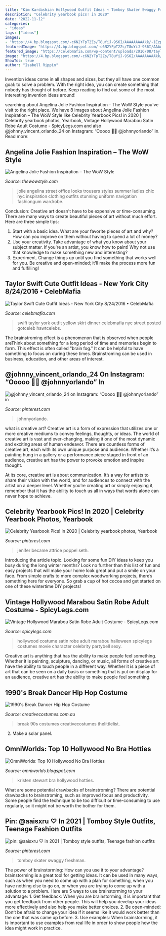 ```yaml
---
title: "Kim Kardashian Hollywood Outfit Ideas ~ Tomboy Skater Swaggy Freshman"
description: "Celebrity yearbook pics! in 2020"
date: "2022-11-12"
categories:
- "ideas"
tags: ["ideas"]
images:
- "https://4.bp.blogspot.com/-c6N2YFpT2Zs/T8uYiJ-9S6I/AAAAAAAAAkk/-1EzpPfKdts/s1600/Kristen+Stewart+no+bra.jpg"
featuredImage: "https://4.bp.blogspot.com/-c6N2YFpT2Zs/T8uYiJ-9S6I/AAAAAAAAAkk/-1EzpPfKdts/s1600/Kristen+Stewart+no+bra.jpg"
featured_image: "https://celebmafia.com/wp-content/uploads/2016/08/taylor-swift-cute-outfit-ideas-new-york-city-8-24-2016-18.jpg"
image: "https://4.bp.blogspot.com/-c6N2YFpT2Zs/T8uYiJ-9S6I/AAAAAAAAAkk/-1EzpPfKdts/s1600/Kristen+Stewart+no+bra.jpg"
ShowToc: true
author: "Isabell Rippin"
---
```



Invention ideas come in all shapes and sizes, but they all have one common goal: to solve a problem. With the right idea, you can create something that nobody has thought of before. Keep reading to find out some of the most interesting invention ideas around!

	

		
searching about Angelina Jolie Fashion Inspiration – The WoW Style you've visit to the right place. We have 8 Images about Angelina Jolie Fashion Inspiration – The WoW Style like Celebrity Yearbook Pics! in 2020 | Celebrity yearbook photos, Yearbook, Vintage Hollywood Marabou Satin Robe Adult Costume - SpicyLegs.com and also @johnny_vincent_orlando_24 on Instagram: “Ooooo 🥵🥵 @johnnyorlando” in. Read more:
		
    
## Angelina Jolie Fashion Inspiration – The WoW Style

<img loading=lazy src="http://thewowstyle.com/wp-content/uploads/2014/11/Street-Style-Angelina-Jolie..jpg" onerror="this.onerror=null;this.src='https://tse1.mm.bing.net/th?id=OIP.6s5TwD_xa7cvAYaQllkXbwHaL9&amp;pid=15.1';" alt="Angelina Jolie Fashion Inspiration – The WoW Style">

_Source: thewowstyle.com_

>jolie angelina street office looks trousers styles summer ladies chic nyc inspiration clothing outfits stunning uniform navigation fashiongum wardrobe. 

	

Conclusion:
Creative art doesn't have to be expensive or time-consuming. There are many ways to create beautiful pieces of art without much effort. Here are three simple tips: 
1) Start with a basic idea. What are your favorite pieces of art and why? How can you improve on them without having to spend a lot of money? 
2) Use your creativity. Take advantage of what you know about your subject matter. If you're an artist, you know how to paint! Why not use that knowledge to make something new and interesting? 
3) Experiment. Change things up until you find something that works well for you. Be creative and open-minded; it'll make the process more fun and fulfilling!

    
## Taylor Swift Cute Outfit Ideas - New York City 8/24/2016 • CelebMafia

<img loading=lazy src="https://celebmafia.com/wp-content/uploads/2016/08/taylor-swift-cute-outfit-ideas-new-york-city-8-24-2016-18.jpg" onerror="this.onerror=null;this.src='https://tse2.mm.bing.net/th?id=OIP.bHi4mXg2NJNISHiLUfMLWgHaLH&amp;pid=15.1';" alt="Taylor Swift Cute Outfit Ideas - New York City 8/24/2016 • CelebMafia">

_Source: celebmafia.com_

>swift taylor york outfit yellow skirt dinner celebmafia nyc street posted gotceleb hawtcelebs. 

	

The brainstroming effect is a phenomenon that is observed when people areThink about something for a long period of time and memories begin to form. This effect is often called "brain fog." It can be helpful to have something to focus on during these times. Brainstroming can be used in business, education, and other areas of interest.

    
## @johnny_vincent_orlando_24 On Instagram: “Ooooo 🥵🥵 @johnnyorlando” In

<img loading=lazy src="https://i.pinimg.com/736x/18/72/a8/1872a87e391145ae7a2e824fa9de51e3.jpg" onerror="this.onerror=null;this.src='https://tse2.mm.bing.net/th?id=OIP.ApYuKjMbempydq54H02MyQHaJP&amp;pid=15.1';" alt="@johnny_vincent_orlando_24 on Instagram: “Ooooo 🥵🥵 @johnnyorlando” in">

_Source: pinterest.com_

>johnnyorlando. 

	

what is creative art?
Creative art is a form of expression that utilizes one or more creative mediums to convey feelings, thoughts, or ideas. The world of creative art is vast and ever-changing, making it one of the most dynamic and exciting areas of human endeavor.
There are countless forms of creative art, each with its own unique purpose and audience. Whether it’s a painting hung in a gallery or a performance piece staged in front of an audience, creative art has the power to provoke emotion and inspire thought.

At its core, creative art is about communication. It’s a way for artists to share their vision with the world, and for audiences to connect with the artist on a deeper level. Whether you’re creating art or simply enjoying it, remember that it has the ability to touch us all in ways that words alone can never hope to achieve.

    
## Celebrity Yearbook Pics! In 2020 | Celebrity Yearbook Photos, Yearbook

<img loading=lazy src="https://i.pinimg.com/736x/62/4a/1e/624a1e569f8f5ada239685ccc1140657.jpg" onerror="this.onerror=null;this.src='https://tse3.mm.bing.net/th?id=OIP.9UVZrZepaDb39VJxRCCanQHaLG&amp;pid=15.1';" alt="Celebrity Yearbook Pics! in 2020 | Celebrity yearbook photos, Yearbook">

_Source: pinterest.com_

>jenifer became attrice poppel seth. 

	

Introducing the article topic.
Looking for some fun DIY ideas to keep you busy during the long winter months? Look no further than this list of fun and easy projects that will make your home look great and put a smile on your face. From simple crafts to more complex woodworking projects, there’s something here for everyone. So grab a cup of hot cocoa and get started on one of these wintertime DIY projects!

    
## Vintage Hollywood Marabou Satin Robe Adult Costume - SpicyLegs.com

<img loading=lazy src="https://www.spicylegs.com/images/Product/Large/BS-802805.jpg" onerror="this.onerror=null;this.src='https://tse1.mm.bing.net/th?id=OIP.20b_HJsrOTwh725JvTF8QwHaKE&amp;pid=15.1';" alt="Vintage Hollywood Marabou Satin Robe Adult Costume - SpicyLegs.com">

_Source: spicylegs.com_

>hollywood costume satin robe adult marabou halloween spicylegs costumes movie character celebrity partybell sexy. 

	

Creative art is anything that has the ability to make people feel something. Whether it is painting, sculpture, dancing, or music, all forms of creative art have the ability to touch people in a different way. Whether it is a piece of art that can be seen on a daily basis or something that is put on display for an audience, creative art has the ability to make people feel something.

    
## 1990&#039;s Break Dancer Hip Hop Costume

<img loading=lazy src="https://www.creativecostumes.com.au/wp-content/uploads/2014/07/RWP_238_web-768x1024.jpg" onerror="this.onerror=null;this.src='https://tse4.mm.bing.net/th?id=OIP.5F-DFJIj3pzxNjNP4BmJKwHaJ4&amp;pid=15.1';" alt="1990&#039;s Break Dancer Hip Hop Costume">

_Source: creativecostumes.com.au_

>break 90s costumes creativecostumes thelittlelist. 

	

2. Make a solar panel.

    
## OmniWorlds: Top 10 Hollywood No Bra Hotties

<img loading=lazy src="https://4.bp.blogspot.com/-c6N2YFpT2Zs/T8uYiJ-9S6I/AAAAAAAAAkk/-1EzpPfKdts/s1600/Kristen+Stewart+no+bra.jpg" onerror="this.onerror=null;this.src='https://tse4.mm.bing.net/th?id=OIP.h0uMCuObtU9nFjkXIYLNMQHaKa&amp;pid=15.1';" alt="OmniWorlds: Top 10 Hollywood No Bra Hotties">

_Source: omniworlds.blogspot.com_

>kristen stewart bra hollywood hotties. 

	

What are some potential drawbacks of brainstroming?
There are potential drawbacks to brainstroming, such as improved focus and productivity. Some people find the technique to be too difficult or time-consuming to use regularly, so it might not be worth the bother for them.

    
## Pin: @aaisxru ♡ In 2021 | Tomboy Style Outfits, Teenage Fashion Outfits

<img loading=lazy src="https://i.pinimg.com/736x/81/23/7b/81237b1d29df50d7a7d47063c7decfe9.jpg" onerror="this.onerror=null;this.src='https://tse1.mm.bing.net/th?id=OIP.mYNCb8f10FDGgswrCun7lAHaNi&amp;pid=15.1';" alt="pin: @aaisxru ♡ in 2021 | Tomboy style outfits, Teenage fashion outfits">

_Source: pinterest.com_

>tomboy skater swaggy freshman. 

	

The power of brainstorming: How can you use it to your advantage?
brainstorming is a great tool for getting ideas. It can be used in many ways, such as when you need to come up with a plan for something, when you have nothing else to go on, or when you are trying to come up with a solution to a problem. Here are 5 ways to use brainstorming to your advantage: 1. Get feedback: When you are brainstorming, it is important that you get feedback from other people. This will help you develop your ideas more effectively and also help you make better choices. 2. Be open-minded: Don’t be afraid to change your idea if it seems like it would work better than the one that was came up before. 3. Use examples: When brainstorming, it is important to use examples from real life in order to show people how the idea might work in practice. 
